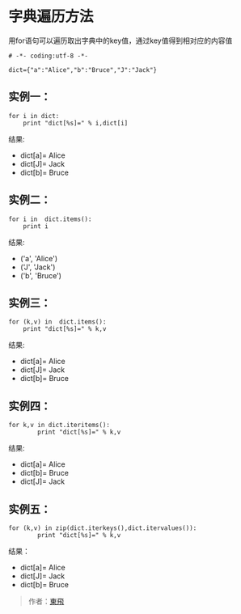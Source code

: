 # 字典遍历方法
用for语句可以遍历取出字典中的key值，通过key值得到相对应的内容值
```
# -*- coding:utf-8 -*-

dict={"a":"Alice","b":"Bruce","J":"Jack"}
```

## 实例一：
```
for i in dict:
    print "dict[%s]=" % i,dict[i]
```

结果:
- dict[a]= Alice
- dict[J]= Jack
- dict[b]= Bruce


## 实例二：
```
for i in  dict.items():
    print i
```

结果:
- ('a', 'Alice')
- ('J', 'Jack')
- ('b', 'Bruce')

## 实例三：
```
for (k,v) in  dict.items():
    print "dict[%s]=" % k,v
```

结果:
- dict[a]= Alice
- dict[J]= Jack
- dict[b]= Bruce

## 实例四：
```
for k,v in dict.iteritems():
        print "dict[%s]=" % k,v
```

结果:
- dict[a]= Alice
- dict[b]= Bruce
- dict[J]= Jack

## 实例五：
```
for (k,v) in zip(dict.iterkeys(),dict.itervalues()):
        print "dict[%s]=" % k,v
```

结果：
- dict[a]= Alice
- dict[J]= Jack
- dict[b]= Bruce


> 作者：[東飛]( https://www.jianshu.com/p/3448b6b3af97 )
